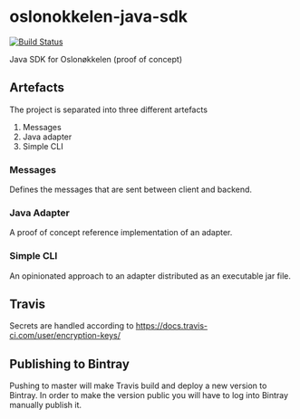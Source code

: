 # oslonokkelen-java-sdk

[![Build Status](https://travis-ci.com/oslokommune/oslonokkelen-java-sdk.svg?branch=master)](https://travis-ci.com/oslokommune/oslonokkelen-java-sdk)

Java SDK for Oslonøkkelen (proof of concept)


Artefacts 
---------
The project is separated into three different artefacts

1. Messages
2. Java adapter
3. Simple CLI

### Messages 

Defines the messages that are sent between client and backend. 

### Java Adapter 

A proof of concept reference implementation of an adapter.

### Simple CLI

An opinionated approach to an adapter distributed as an executable jar file.

Travis
------
Secrets are handled according to https://docs.travis-ci.com/user/encryption-keys/

Publishing to Bintray
---------------------
Pushing to master will make Travis build and deploy a new version to Bintray. 
In order to make the version public you will have to log into Bintray manually publish it.

